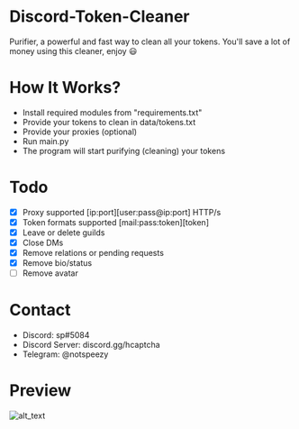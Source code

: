 # Discord-Token-Cleaner
Purifier, a powerful and fast way to clean all your tokens. You'll save a lot of money using this cleaner, enjoy ‎😃
# How It Works?
- Install required modules from "requirements.txt"
- Provide your tokens to clean in data/tokens.txt
- Provide your proxies (optional)
- Run main.py
- The program will start purifying (cleaning) your tokens
# Todo
- [x] Proxy supported [ip:port][user:pass@ip:port] HTTP/s
- [x] Token formats supported [mail:pass:token][token]
- [x] Leave or delete guilds
- [x] Close DMs
- [x] Remove relations or pending requests
- [x] Remove bio/status
- [ ] Remove avatar
# Contact
- Discord: sp#5084
- Discord Server: discord.gg/hcaptcha
- Telegram: @notspeezy
# Preview 
![alt_text](https://iili.io/wVW4P1.gif)
